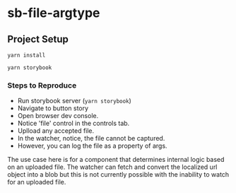 # sb-file-argtype


## Project Setup

```
yarn install

yarn storybook
```


### Steps to Reproduce


- Run storybook server (`yarn storybook`)
- Navigate to button story
- Open browser dev console.
- Notice 'file' control in the controls tab.
- Uplload any accepted file.
- In the watcher, notice, the file cannot be captured.
- However, you can log the file as a property of args.

The use case here is for a component that determines internal logic based on an uploaded file.
The watcher can fetch and convert the localized url object into a blob but this is not currently possible with 
the inability to watch for an uploaded file.

